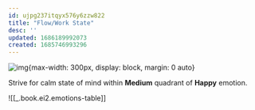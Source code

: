 ```yaml
---
id: ujpg237itqyx576y6zzw822
title: "Flow/Work State"
desc: ''
updated: 1686189992073
created: 1685746993296
---
```


![img](/assets/images/Screen_Shot_2022-04-20_at_10.04.44_PM.png){max-width: 300px, display: block, margin: 0 auto}

Strive for calm state of mind within **Medium** quadrant of **Happy** emotion. 

![[_.book.ei2.emotions-table]]